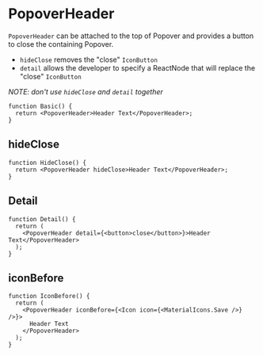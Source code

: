# PopoverHeader

`PopoverHeader` can be attached to the top of Popover and provides a button to close the containing Popover.

- `hideClose` removes the "close" `IconButton`
- `detail` allows the developer to specify a ReactNode that will replace the "close" `IconButton`

_NOTE: don't use `hideClose` and `detail` together_

```tsx
function Basic() {
  return <PopoverHeader>Header Text</PopoverHeader>;
}
```

## hideClose

```tsx
function HideClose() {
  return <PopoverHeader hideClose>Header Text</PopoverHeader>;
}
```

## Detail

```tsx
function Detail() {
  return (
    <PopoverHeader detail={<button>close</button>}>Header Text</PopoverHeader>
  );
}
```

## iconBefore

```tsx
function IconBefore() {
  return (
    <PopoverHeader iconBefore={<Icon icon={<MaterialIcons.Save />} />}>
      Header Text
    </PopoverHeader>
  );
}
```
